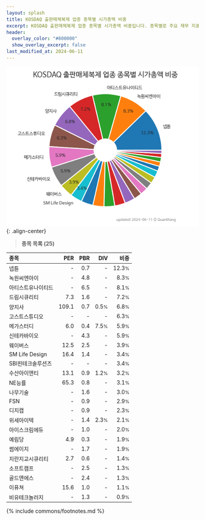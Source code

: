 ```yaml
---
layout: splash
title: KOSDAQ 출판매체복제 업종 종목별 시가총액 비중
excerpt: KOSDAQ 출판매체복제 업종 종목별 시가총액 비중입니다. 종목별로 주요 재무 지표를 함께 표시합니다.
header:
  overlay_color: "#800000"
  show_overlay_excerpt: false
last_modified_at: 2024-06-11
---
```



![KOSDAQ 출판매체복제 업종 종목별 시가총액 비중](/stats/sector/images/kosdaq_업종_출판매체복제_종목.png){: .align-center}


> **종목 목록 (25)**<a id="list"></a>

| **종목** | **PER** | **PBR** | **DIV** | **비중** |
| :------- | ------: | ------: | ------: | -------: |
| 넵튠 | - | 0.7 | - | 12.3<small>%</small> |
| 녹원씨엔아이 | - | 4.8 | - | 8.3<small>%</small> |
| 아티스트유나이티드 | - | 6.5 | - | 8.1<small>%</small> |
| 드림시큐리티 | 7.3 | 1.6 | - | 7.2<small>%</small> |
| 양지사 | 109.1 | 0.7 | 0.5<small>%</small> | 6.8<small>%</small> |
| 고스트스튜디오 | - | - | - | 6.3<small>%</small> |
| 메가스터디 | 6.0 | 0.4 | 7.5<small>%</small> | 5.9<small>%</small> |
| 신테카바이오 | - | 4.3 | - | 5.9<small>%</small> |
| 웨이버스 | 12.5 | 2.5 | - | 3.9<small>%</small> |
| SM Life Design | 16.4 | 1.4 | - | 3.4<small>%</small> |
| SBI핀테크솔루션즈 | - | - | - | 3.4<small>%</small> |
| 수산아이앤티 | 13.1 | 0.9 | 1.2<small>%</small> | 3.2<small>%</small> |
| NE능률 | 65.3 | 0.8 | - | 3.1<small>%</small> |
| 나무기술 | - | 1.6 | - | 3.0<small>%</small> |
| FSN | - | 0.9 | - | 2.9<small>%</small> |
| 디지캡 | - | 0.9 | - | 2.3<small>%</small> |
| 위세아이텍 | - | 1.4 | 2.3<small>%</small> | 2.1<small>%</small> |
| 아이스크림에듀 | - | 1.0 | - | 2.0<small>%</small> |
| 예림당 | 4.9 | 0.3 | - | 1.9<small>%</small> |
| 썸에이지 | - | 1.7 | - | 1.9<small>%</small> |
| 지란지교시큐리티 | 2.7 | 0.6 | - | 1.4<small>%</small> |
| 소프트캠프 | - | 2.5 | - | 1.3<small>%</small> |
| 골드앤에스 | - | 2.4 | - | 1.3<small>%</small> |
| 이퓨쳐 | 15.6 | 1.0 | - | 1.1<small>%</small> |
| 비유테크놀러지 | - | 1.3 | - | 0.9<small>%</small> |

{% include commons/footnotes.md %}